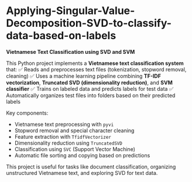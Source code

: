 # Applying-Singular-Value-Decomposition-SVD-to-classify-data-based-on-labels

**Vietnamese Text Classification using SVD and SVM**

This Python project implements a **Vietnamese text classification system** that:
✅ Reads and preprocesses text files (tokenization, stopword removal, cleaning)
✅ Uses a machine learning pipeline combining **TF-IDF vectorization**, **Truncated SVD (dimensionality reduction)**, and **SVM classifier**
✅ Trains on labeled data and predicts labels for test data
✅ Automatically organizes test files into folders based on their predicted labels

Key components:

* Vietnamese text preprocessing with `pyvi`
* Stopword removal and special character cleaning
* Feature extraction with `TfidfVectorizer`
* Dimensionality reduction using `TruncatedSVD`
* Classification using `SVC` (Support Vector Machine)
* Automatic file sorting and copying based on predictions

This project is useful for tasks like document classification, organizing unstructured Vietnamese text, and exploring SVD for text data.


